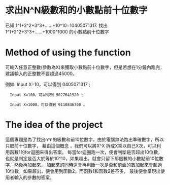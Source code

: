 # 求出N^N級數和的小數點前十位數字

已知 1^1+2^2+3^3+......+10^10=10405071317.
找出 1^1+2^2+3^3+......+1000^1000 的小數點前十位數字


# Method of using the function
可輸入任意正整數(參數為X)來獲取小數點前十位數字，但是若想在1分鐘內跑完，建議輸入的正整數不要超過45000。

例如: Input X=10，可以得到 0405071317 ;

      Input X=100，可以得到 9027641920 ;
      
      Input X=1000，可以得到 9110846700 。
      

# The idea of the project
這個專題是為了找出n^n的級數和前10位數字，由於電腦無法跑出準確數字，所以只取前十位數字，
藉由這個概念 ，我們可以將X^X 拆成X乘以自己X次，可以利用函數1的for迴圈來得出答案。
每當for迴圈跑一次，便會判斷是否超出10位數，也就是判定是否大於等於10^10，如果超出，就會只留下那個數的小數點前10位數字，然後再加起來，
加起來的同時還會再判斷一次是否和前面的數加起來會超過10位數，如果超出，便會用到函數2，而函數1和函數2差不多，
最後便會呈現出使用者輸入的參數的答案。



